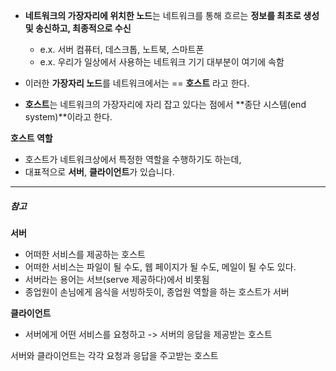 - **네트워크의 가장자리에 위치한 노드**는 네트워크를 통해 흐르는 **정보를 최초로 생성 및 송신하고, 최종적으로 수신**
	- e.x. 서버 컴퓨터, 데스크톱, 노트북, 스마트폰 
	- e.x. 우리가 일상에서 사용하는 네트워크 기기 대부분이 여기에 속함 

- 이러한 **가장자리 노드**를 네트워크에서는 == **호스트** 라고 한다.  

- **호스트**는 네트워크의 가장자리에 자리 잡고 있다는 점에서 **종단 시스템(end system)**이라고 한다. 

**호스트 역할**
- 호스트가 네트워크상에서 특정한 역할을 수행하기도 하는데,
- 대표적으로 **서버**, **클라이언트**가 있습니다.

---
##### 참고 

**서버**
- 어떠한 서비스를 제공하는 호스트 
- 어떠한 서비스는 파일이 될 수도, 웹 페이지가 될 수도, 메일이 될 수도 있다.
- 서버라는 용어는 서브(serve 제공하다)에서 비롯됨 
- 종업원이 손님에게 음식을 서빙하듯이, 종업원 역할을 하는 호스트가 서버 

**클라이언트**
- 서버에게 어떤 서비스를 요청하고 -> 서버의 응답을 제공받는 호스트 


서버와 클라이언트는 각각 요청과 응답을 주고받는 호스트 

